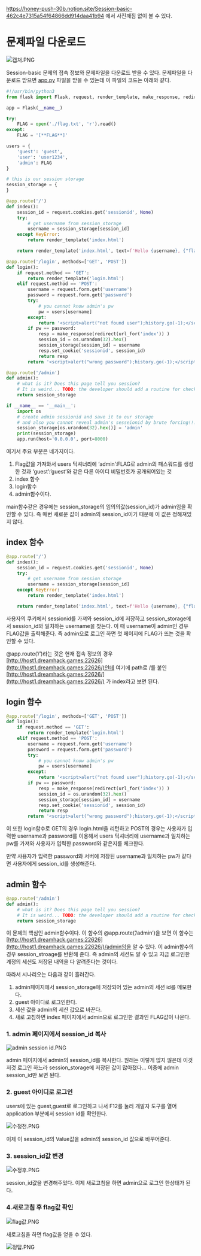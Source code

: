 https://honey-push-30b.notion.site/Session-basic-462c4e7315a54f64866dd914daa41b94 에서 사진깨짐 없이 볼 수 있다.

# 문제파일 다운로드

![캡처.PNG](https://s3-us-west-2.amazonaws.com/secure.notion-static.com/651ee529-fe18-4379-a461-8d860cd4ba15/캡처.png)

Session-basic 문제의 접속 정보와 문제파일을 다운로드 받을 수 있다. 문제파일을 다운로드 받으면 [app.py](http://app.py) 파일을 받을 수 있는데 이 파일의 코드는 아래와 같다.

```python
#!/usr/bin/python3
from flask import Flask, request, render_template, make_response, redirect, url_for

app = Flask(__name__)

try:
    FLAG = open('./flag.txt', 'r').read()
except:
    FLAG = '[**FLAG**]'

users = {
    'guest': 'guest',
    'user': 'user1234',
    'admin': FLAG
}

# this is our session storage 
session_storage = {
}

@app.route('/')
def index():
    session_id = request.cookies.get('sessionid', None)
    try:
        # get username from session_storage 
        username = session_storage[session_id]
    except KeyError:
        return render_template('index.html')

    return render_template('index.html', text=f'Hello {username}, {"flag is " + FLAG if username == "admin" else "you are not admin"}')

@app.route('/login', methods=['GET', 'POST'])
def login():
    if request.method == 'GET':
        return render_template('login.html')
    elif request.method == 'POST':
        username = request.form.get('username')
        password = request.form.get('password')
        try:
            # you cannot know admin's pw 
            pw = users[username]
        except:
            return '<script>alert("not found user");history.go(-1);</script>'
        if pw == password:
            resp = make_response(redirect(url_for('index')) )
            session_id = os.urandom(32).hex()
            session_storage[session_id] = username
            resp.set_cookie('sessionid', session_id)
            return resp 
        return '<script>alert("wrong password");history.go(-1);</script>'

@app.route('/admin')
def admin():
    # what is it? Does this page tell you session? 
    # It is weird... TODO: the developer should add a routine for checking privilege 
    return session_storage

if __name__ == '__main__':
    import os
    # create admin sessionid and save it to our storage
    # and also you cannot reveal admin's sesseionid by brute forcing!!! haha
    session_storage[os.urandom(32).hex()] = 'admin'
    print(session_storage)
    app.run(host='0.0.0.0', port=8000)
```

여기서 주요 부분은 네가지이다.  

1. Flag값을 가져와서 users 딕셔너리에 ‘admin’:FLAG로 admin의 패스워드를 생성한 것과 ‘guest’:’guest’와 같은 다른 아이디 비밀번호가 공개되어있는 것
2. index 함수
3. login함수
4. admin함수이다.

main함수같은 경우에는 session_storage의 임의의값(session_id)가 admin임을 확인할 수 있다. 즉 매번 새로운 값이 admin의 session_id이기 때문에 이 값은 정해져있지 않다.

## index 함수

```python
@app.route('/')
def index():
    session_id = request.cookies.get('sessionid', None)
    try:
        # get username from session_storage 
        username = session_storage[session_id]
    except KeyError:
        return render_template('index.html')

    return render_template('index.html', text=f'Hello {username}, {"flag is " + FLAG if username == "admin" else "you are not admin"}')

```

사용자의 쿠키에서 sessionid를 가져와 session_id에 저장하고 session_storage에서 session_id와 일치하는 username을 찾는다.  이 때 username이 admin인 경우 FLAG값을 출력해준다. 즉 admin으로 로그인 하면 첫 페이지에 FLAG가 뜨는 것을 확인할 수 있다.

@app.route(’/’)라는 것은 현재 접속 정보의 경우[http://host1.dreamhack.games:22626](http://host1.dreamhack.games:22626/)인데 여기에 path로 /를 붙인 [http://host1.dreamhack.games:22626/](http://host1.dreamhack.games:22626/) 가 index라고 보면 된다.

## login 함수

```python
@app.route('/login', methods=['GET', 'POST'])
def login():
    if request.method == 'GET':
        return render_template('login.html')
    elif request.method == 'POST':
        username = request.form.get('username')
        password = request.form.get('password')
        try:
            # you cannot know admin's pw 
            pw = users[username]
        except:
            return '<script>alert("not found user");history.go(-1);</script>'
        if pw == password:
            resp = make_response(redirect(url_for('index')) )
            session_id = os.urandom(32).hex()
            session_storage[session_id] = username
            resp.set_cookie('sessionid', session_id)
            return resp 
        return '<script>alert("wrong password");history.go(-1);</script>'
```

이 또한 login함수로 GET의 경우 login.html을 리턴하고 POST의 경우는 사용자가 입력한 username과 password를 이용해서 users 딕셔너리에 username과 일치하는 pw를 가져와 사용자가 입력한 password와 같은지를 체크한다.

만약 사용자가 입력한 password와 서버에 저장된 username과 일치하는 pw가 같다면 사용자에게 session_id를 생성해준다.

## admin 함수

```python
@app.route('/admin')
def admin():
    # what is it? Does this page tell you session? 
    # It is weird... TODO: the developer should add a routine for checking privilege 
    return session_storage
```

이 문제의 핵심인 admin함수이다. 이 함수의 @app.route(’/admin’)을 보면 이 함수는 [http://host1.dreamhack.games:22626](http://host1.dreamhack.games:22626/)/admin임을 알 수 있다. 이 admin함수의 경우 session_stroage를 반환해 준다. 즉 admin의 세션도 알 수 있고 지금 로그인한 계정의 세션도 저장된 내역을 다 알려준다는 것이다.

따라서 시나리오는 다음과 같이 흘러간다.

1. admin페이지에서 session_storage에 저장되어 있는 admin의 세션 id를 메모한다.
2. guest 아이디로 로그인한다.
3. 세션 값을 admin의 세션 값으로 바꾼다.
4. 새로 고침하면 index 페이지에서 admin으로 로그인한 결과인 FLAG값이 나온다.

### 1. admin 페이지에서 session_id 복사

![admin session id.PNG](https://s3-us-west-2.amazonaws.com/secure.notion-static.com/06c0a6a4-ebfe-4aa4-a765-c240e3db2cac/admin_session_id.png)

admin 페이지에서 admin의 session_id를 복사한다. 원래는 이렇게 많지 않은데 이것저것 로그인 하느라 session_storage에 저장된 값이 많아졌다... 이중에 admin session_id만 보면 된다.

### 2. guest 아이디로 로그인

users에 있는 guest,guest로 로그인하고 나서 F12를 눌러 개발자 도구를 열어 application 부분에서 session id를 확인한다.

![수정전.PNG](https://s3-us-west-2.amazonaws.com/secure.notion-static.com/3b38916f-cbd2-4e4a-96f7-b66e598e97df/수정전.png)

이제 이 session_id의 Value값을 admin의 session_id 값으로 바꾸어준다.

### 3. session_id값 변경

![수정후.PNG](https://s3-us-west-2.amazonaws.com/secure.notion-static.com/48f4c90c-0d90-486d-bb5c-08e939722531/수정후.png)

session_id값을 변경해주었다. 이제 새로고침을 하면 admin으로 로그인 한상태가 된다.

### 4.새로고침 후 flag값 확인

![flag값.PNG](https://s3-us-west-2.amazonaws.com/secure.notion-static.com/498afe9f-8670-4336-8091-440f41e02065/flag값.png)

새로고침을 하면 flag값을 얻을 수 있다.

![정답.PNG](https://s3-us-west-2.amazonaws.com/secure.notion-static.com/96bc9e03-8812-4886-a479-ccba2676fec2/정답.png)
